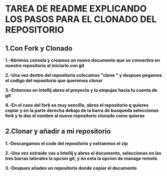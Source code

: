 # TAREA DE README EXPLICANDO LOS PASOS PARA EL CLONADO DEL REPOSITORIO

## 1.Con Fork y Clonado

__1.-Abrimos consola y creamos un nuevo documento que se convertira en nuestro repositorio al iniciarlo con git__

__2.-Una vez dentro del repositorio colocamos "clone  " y despues pegamos el codigo del repositorio que queremos clonar__


__3.-Entonces en Intellij abres el proyecto y lo empujas hacia tu cuenta de git__

__4.-En el caso del fork es muy sencillo, abres el repositorio q quieres copiar y en la parte derecha debajo de la barra de busqueda seleccionas fork y le das el nombre al nuevo repositorio clonado como  quieras__


## 2.Clonar y añadir  a mi repositorio


__1.-Descargamos el code del repositorio y extraemos el zip__

__2.-Una vez extraido vas a Intellij y abres el documento, seleccionas en las tres barras laterales la opcion git, y en esta la opcion de manage remote__

__3.-Despues añades un repositorio donde copiar el documento__